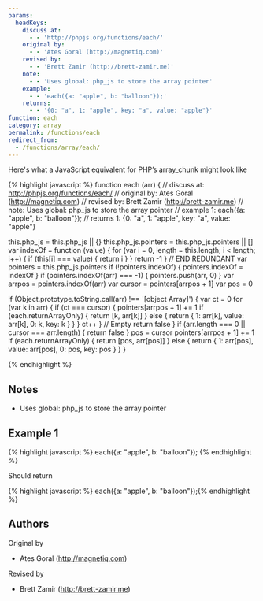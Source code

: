 ```yaml
---
params:
  headKeys:
    discuss at:
      - - 'http://phpjs.org/functions/each/'
    original by:
      - - 'Ates Goral (http://magnetiq.com)'
    revised by:
      - - 'Brett Zamir (http://brett-zamir.me)'
    note:
      - - 'Uses global: php_js to store the array pointer'
    example:
      - - 'each({a: "apple", b: "balloon"});'
    returns:
      - - '{0: "a", 1: "apple", key: "a", value: "apple"}'
function: each
category: array
permalink: /functions/each
redirect_from:
  - /functions/array/each/
---
```


<!-- WARNING! This file is auto generated by `npm run web:inject`, do not edit by hand -->

Here's what a JavaScript equivalent for PHP’s array_chunk might look like

{% highlight javascript %}
function each (arr) {
  //  discuss at: http://phpjs.org/functions/each/
  // original by: Ates Goral (http://magnetiq.com)
  //  revised by: Brett Zamir (http://brett-zamir.me)
  //        note: Uses global: php_js to store the array pointer
  //   example 1: each({a: "apple", b: "balloon"});
  //   returns 1: {0: "a", 1: "apple", key: "a", value: "apple"}

  this.php_js = this.php_js || {}
  this.php_js.pointers = this.php_js.pointers || []
  var indexOf = function (value) {
    for (var i = 0, length = this.length; i < length; i++) {
      if (this[i] === value) {
        return i
      }
    }
    return -1
  }
  // END REDUNDANT
  var pointers = this.php_js.pointers
  if (!pointers.indexOf) {
    pointers.indexOf = indexOf
  }
  if (pointers.indexOf(arr) === -1) {
    pointers.push(arr, 0)
  }
  var arrpos = pointers.indexOf(arr)
  var cursor = pointers[arrpos + 1]
  var pos = 0

  if (Object.prototype.toString.call(arr) !== '[object Array]') {
    var ct = 0
    for (var k in arr) {
      if (ct === cursor) {
        pointers[arrpos + 1] += 1
        if (each.returnArrayOnly) {
          return [k, arr[k]]
        } else {
          return {
            1: arr[k],
            value: arr[k],
            0: k,
            key: k
          }
        }
      }
      ct++
    }
    // Empty
    return false
  }
  if (arr.length === 0 || cursor === arr.length) {
    return false
  }
  pos = cursor
  pointers[arrpos + 1] += 1
  if (each.returnArrayOnly) {
    return [pos, arr[pos]]
  } else {
    return {
      1: arr[pos],
      value: arr[pos],
      0: pos,
      key: pos
    }
  }
}

{% endhighlight %}

## Notes
- Uses global: php_js to store the array pointer

## Example 1

{% highlight javascript %}
each({a: "apple", b: "balloon"});
{% endhighlight %}

Should return

{% highlight javascript %}
each({a: "apple", b: "balloon"});{% endhighlight %}


## Authors


Original by

- Ates Goral (http://magnetiq.com)


Revised by

- Brett Zamir (http://brett-zamir.me)


